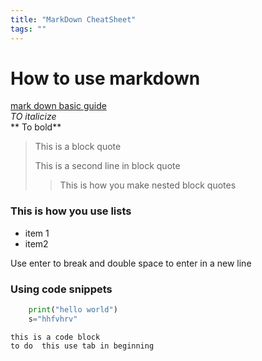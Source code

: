 ```yaml
---
title: "MarkDown CheatSheet"
tags: ""
---
```


# How to use markdown

[mark down basic guide](https://www.markdownguide.org/basic-syntax/)  
_TO italicize_  
** To bold**

> This is a block quote
>
> This is a second line in block quote
>
> > This is how you make nested block quotes

### This is how you use lists

-   item 1
-   item2  

Use enter to break and double space to enter in a new line  

### Using code snippets

```python
	print("hello world")
    s="hhfvhrv"

```

    this is a code block  
    to do  this use tab in beginning
